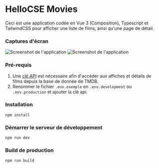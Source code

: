 # HelloCSE Movies

Ceci est une application codée en Vue 3 (Composition), Typescript et TailwindCSS pour afficher une liste de films, ainsi qu'une page de détail.

### Captures d'écran

![Screenshot de l'application](https://i.imgur.com/cZvE15r.png)
![Screenshot de l'application](https://i.imgur.com/iJFP2Ix.png)

### Pré-requis

1. Une [clé API](https://developer.themoviedb.org/) est nécessaire afin d'accéder aux affiches et détails de films depuis la base de donnée de TMDB.
2. Renommer le fichier `.env.exemple` en `.env.development` ou `.env.production` et ajouter la clé api.

### Installation

```
npm install
```

### Démarrer le serveur de développement

```
npm run dev
```

### Build de production

```
npm run build
```
